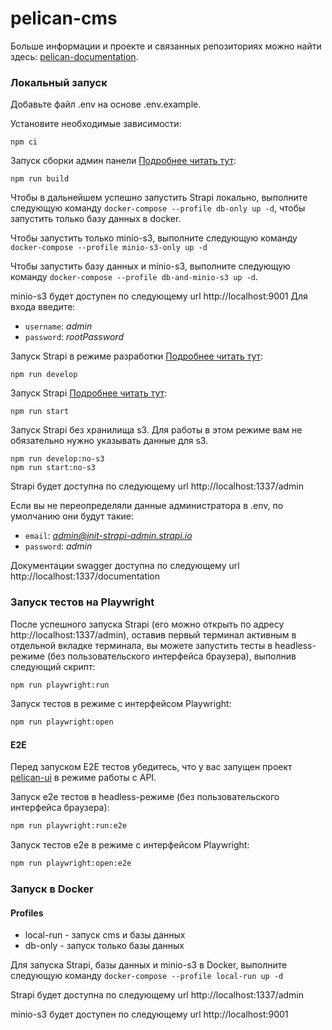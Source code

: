 # pelican-cms

Больше информации и проекте и связанных репозиториях можно найти здесь: 
[pelican-documentation](https://github.com/TourmalineCore/pelican-documentation).

### Локальный запуск

Добавьте файл .env на основе .env.example.

Установите необходимые зависимости:
```
npm ci
```
Запуск сборки админ панели [Подробнее читать тут](https://docs.strapi.io/dev-docs/cli#strapi-build):

```
npm run build
```

Чтобы в дальнейшем успешно запустить Strapi локально, выполните следующую команду `docker-compose --profile db-only up -d`, чтобы запустить только базу данных в docker.

Чтобы запустить только minio-s3, выполните следующую команду `docker-compose --profile minio-s3-only up -d`

Чтобы запустить базу данных и minio-s3, выполните следующую команду `docker-compose --profile db-and-minio-s3 up -d`.

minio-s3 будет доступен по следующему url http://localhost:9001 
Для входа введите:
- `username`: *admin*
- `password`: *rootPassword*

Запуск Strapi в режиме разработки [Подробнее читать тут](https://docs.strapi.io/dev-docs/cli#strapi-develop):

```
npm run develop
```

Запуск Strapi [Подробнее читать тут](https://docs.strapi.io/dev-docs/cli#strapi-start):

```
npm run start
```

Запуск Strapi без хранилища s3. Для работы в этом режиме вам не обязательно нужно указывать данные для s3.
```
npm run develop:no-s3
npm run start:no-s3
```

Strapi будет доступна по следующему url http://localhost:1337/admin

Если вы не переопределяли данные администратора в .env, по умолчанию они будут такие:
- `email`: *admin@init-strapi-admin.strapi.io*
- `password`: *admin*

Документации swagger доступна по следующему url http://localhost:1337/documentation

### Запуск тестов на Playwright

После успешного запуска Strapi (его можно открыть по адресу http://localhost:1337/admin), оставив первый терминал активным в отдельной вкладке терминала, вы можете запустить тесты в headless-режиме (без пользовательского интерфейса браузера), выполнив следующий скрипт:

```bash
npm run playwright:run
```

Запуск тестов в режиме с интерфейсом Playwright:

```bash
npm run playwright:open
```

#### E2E
Перед запуском E2E тестов убедитесь, что у вас запущен проект [pelican-ui](https://github.com/TourmalineCore/pelican-ui) в режиме работы с API.

Запуск e2e тестов в headless-режиме (без пользовательского интерфейса браузера):

```bash
npm run playwright:run:e2e
```

Запуск тестов e2e в режиме с интерфейсом Playwright:

```bash
npm run playwright:open:e2e
```

### Запуск в Docker

#### Profiles
- local-run - запуск cms и базы данных
- db-only - запуск только базы данных

Для запуска Strapi, базы данных и minio-s3 в Docker, выполните следующую команду `docker-compose --profile local-run up -d`

Strapi будет доступна по следующему url http://localhost:1337/admin

minio-s3 будет доступен по следующему url http://localhost:9001 
